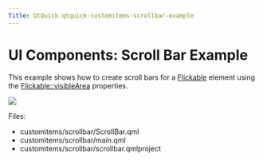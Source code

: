 ```yaml
---
Title: QtQuick.qtquick-customitems-scrollbar-example
---
```

        
UI Components: Scroll Bar Example
=================================

<span class="subtitle"></span>
<span id="details"></span>
This example shows how to create scroll bars for a [Flickable](https://developer.ubuntu.comapps/qml/sdk-15.04.6/QtQuick.touchinteraction/#flickable) element using the [Flickable::visibleArea](../QtQuick.Flickable.md#visibleArea.xPosition-prop) properties.

![](https://developer.ubuntu.com/static/devportal_uploaded/1c8c815b-617a-4682-82fd-529fe9ddc8e9-api/apps/qml/sdk-15.04.6/qtquick-customitems-scrollbar-example/images/qml-scrollbar-example.png)

Files:

-   customitems/scrollbar/ScrollBar.qml
-   customitems/scrollbar/main.qml
-   customitems/scrollbar/scrollbar.qmlproject

